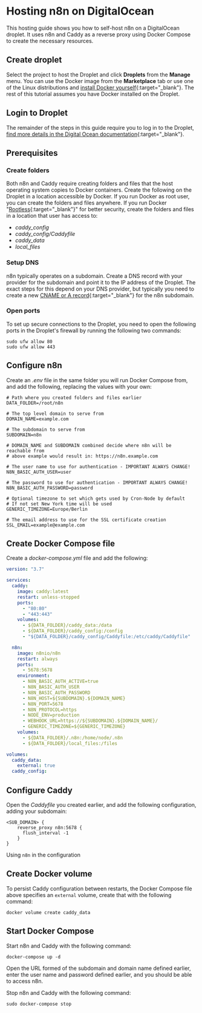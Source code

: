 # Hosting n8n on DigitalOcean

This hosting guide shows you how to self-host n8n on a DigitalOcean droplet. It uses n8n and Caddy as a reverse proxy using Docker Compose to create the necessary resources.

## Create droplet

Select the project to host the Droplet and click __Droplets__ from the __Manage__ menu. You can use the Docker image from the __Marketplace__ tab or use one of the Linux distributions and [install Docker yourself](https://www.docker.com/get-started/){:target="_blank"}. The rest of this tutorial assumes you have Docker installed on the Droplet.

## Login to Droplet

The remainder of the steps in this guide require you to log in to the Droplet, [find more details in the Digital Ocean documentation](https://docs.digitalocean.com/products/droplets/how-to/connect-with-ssh/){:target="_blank"}.

## Prerequisites

### Create folders

Both n8n and Caddy require creating folders and files that the host operating system copies to Docker containers. Create the following on the Droplet in a location accessible by Docker. If you run Docker as root user, you can create the folders and files anywhere. If you run Docker "[Rootless](https://docs.docker.com/engine/security/rootless/){:target="_blank"}" for better security, create the folders and files in a location that user has access to:

- _caddy_config_
- _caddy_config/Caddyfile_
- _caddy_data_
- _local_files_

### Setup DNS

n8n typically operates on a subdomain. Create a DNS record with your provider for the subdomain and point it to the IP address of the Droplet. The exact steps for this depend on your DNS provider, but typically you need to create a new [CNAME or A record](https://ns1.com/resources/dns-records-explained){:target="_blank"} for the n8n subdomain.

### Open ports

To set up secure connections to the Droplet, you need to open the following ports in the Droplet's firewall by running the following two commands:

```shell
sudo ufw allow 80
sudo ufw allow 443
```

## Configure n8n

Create an _.env_ file in the same folder you will run Docker Compose from, and add the following, replacing the values with your own:

```env
# Path where you created folders and files earlier
DATA_FOLDER=/root/n8n

# The top level domain to serve from
DOMAIN_NAME=example.com

# The subdomain to serve from
SUBDOMAIN=n8n

# DOMAIN_NAME and SUBDOMAIN combined decide where n8n will be reachable from
# above example would result in: https://n8n.example.com

# The user name to use for authentication - IMPORTANT ALWAYS CHANGE!
N8N_BASIC_AUTH_USER=user

# The password to use for authentication - IMPORTANT ALWAYS CHANGE!
N8N_BASIC_AUTH_PASSWORD=password

# Optional timezone to set which gets used by Cron-Node by default
# If not set New York time will be used
GENERIC_TIMEZONE=Europe/Berlin

# The email address to use for the SSL certificate creation
SSL_EMAIL=example@example.com
```

## Create Docker Compose file

Create a _docker-compose.yml_ file and add the following:

```yaml
version: "3.7"

services:
  caddy:
    image: caddy:latest
    restart: unless-stopped
    ports:
      - "80:80"
      - "443:443"
    volumes:
      - ${DATA_FOLDER}/caddy_data:/data
      - ${DATA_FOLDER}/caddy_config:/config
      - "${DATA_FOLDER}/caddy_config/Caddyfile:/etc/caddy/Caddyfile"

  n8n:
    image: n8nio/n8n
    restart: always
    ports:
      - 5678:5678
    environment:
      - N8N_BASIC_AUTH_ACTIVE=true
      - N8N_BASIC_AUTH_USER
      - N8N_BASIC_AUTH_PASSWORD
      - N8N_HOST=${SUBDOMAIN}.${DOMAIN_NAME}
      - N8N_PORT=5678
      - N8N_PROTOCOL=https
      - NODE_ENV=production
      - WEBHOOK_URL=https://${SUBDOMAIN}.${DOMAIN_NAME}/
      - GENERIC_TIMEZONE=${GENERIC_TIMEZONE}
    volumes:
      - ${DATA_FOLDER}/.n8n:/home/node/.n8n
      - ${DATA_FOLDER}/local_files:/files

volumes:
  caddy_data:
    external: true
  caddy_config:
```

## Configure Caddy

Open the _Caddyfile_ you created earlier, and add the following configuration, adding your subdomain:

```text
<SUB_DOMAIN> {
    reverse_proxy n8n:5678 {
      flush_interval -1
    }
}
```

Using `n8n` in the configuration

## Create Docker volume

To persist Caddy configuration between restarts, the Docker Compose file above specifies an `external` volume, create that with the following command:

```shell
docker volume create caddy_data
```

## Start Docker Compose

Start n8n and Caddy with the following command:

```shell
docker-compose up -d
```

Open the URL formed of the subdomain and domain name defined earlier, enter the user name and password defined earlier, and you should be able to access n8n.

Stop n8n and Caddy with the following command:

```shell
sudo docker-compose stop
```